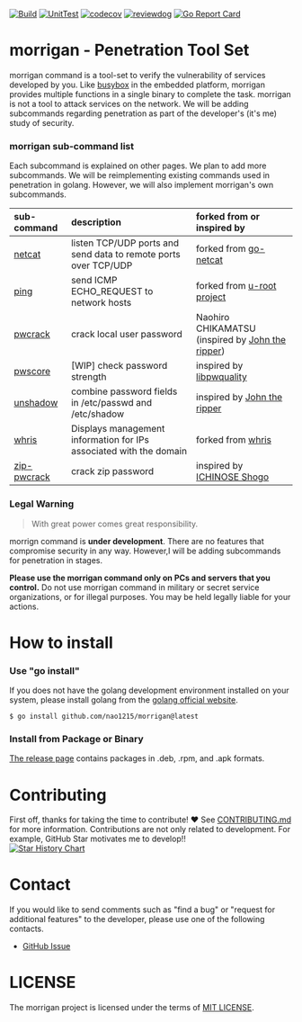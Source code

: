 [![Build](https://github.com/nao1215/morrigan/actions/workflows/build.yml/badge.svg)](https://github.com/nao1215/morrigan/actions/workflows/build.yml)
[![UnitTest](https://github.com/nao1215/morrigan/actions/workflows/unit_test.yml/badge.svg)](https://github.com/nao1215/morrigan/actions/workflows/unit_test.yml)
[![codecov](https://codecov.io/gh/nao1215/morrigan/branch/main/graph/badge.svg?token=AGqQgVDcL1)](https://codecov.io/gh/nao1215/morrigan)
[![reviewdog](https://github.com/nao1215/morrigan/actions/workflows/reviewdog.yml/badge.svg)](https://github.com/nao1215/morrigan/actions/workflows/reviewdog.yml)
[![Go Report Card](https://goreportcard.com/badge/github.com/nao1215/morrigan)](https://goreportcard.com/report/github.com/nao1215/morrigan)
# morrigan - Penetration Tool Set
morrigan command is a tool-set to verify the vulnerability of services developed by you. Like [busybox](https://busybox.net) in the embedded platform, morrigan provides multiple functions in a single binary to complete the task. morrigan is not a tool to attack services on the network. We will be adding subcommands regarding penetration as part of the developer's (it's me) study of security.  
  
### **morrigan sub-command list**
Each subcommand is explained on other pages. We plan to add more subcommands. We will be reimplementing existing commands used in penetration in golang. However, we will also implement morrigan's own subcommands.
  
|sub-command | description |forked from or inspired by|
|:--|:--|:--|
|[netcat](./docs/netcat.md)| listen TCP/UDP ports and send data to remote ports over TCP/UDP|forked from [go-netcat](https://github.com/vfedoroff/go-netcat)|
|[ping](./docs/ping.md)|send ICMP ECHO_REQUEST to network hosts|forked from [u-root project](https://github.com/u-root/u-root)|
|[pwcrack](./docs/pwcrack.md)| crack local user password|Naohiro CHIKAMATSU (inspired by [John the ripper](https://www.openwall.com/john/))|
|[pwscore](./docs/pwscore.md)| [WIP] check password strength|inspired by [libpwquality](https://github.com/libpwquality/libpwquality)|
|[unshadow](./docs/unshadow.md)| combine password fields in /etc/passwd and /etc/shadow|inspired by [John the ripper](https://www.openwall.com/john/)|
|[whris](./docs/whris.md)|Displays management information for IPs associated with the domain|forked from [whris](https://github.com/harakeishi/whris)|
|[zip-pwcrack](./docs/zip-pwcrack.md)|crack zip password|inspired by [ICHINOSE Shogo](https://github.com/shogo82148)|  
  
### **Legal Warning**
> With great power comes great responsibility.

morrign command is **under development**. There are no features that compromise security in any way. However,I will be adding subcommands for penetration in stages.  

**Please use the morrigan command only on PCs and servers that you control.** Do not use morrigan command in military or secret service organizations, or for illegal purposes. You may be held legally liable for your actions.  


# How to install
### Use "go install"
If you does not have the golang development environment installed on your system, please install golang from the [golang official website](https://go.dev/doc/install).
```
$ go install github.com/nao1215/morrigan@latest
```

### Install from Package or Binary
[The release page](https://github.com/nao1215/morrigan/releases) contains packages in .deb, .rpm, and .apk formats.


# Contributing
First off, thanks for taking the time to contribute! ❤️  See [CONTRIBUTING.md](./CONTRIBUTING.md) for more information.
Contributions are not only related to development. For example, GitHub Star motivates me to develop!!  
[![Star History Chart](https://api.star-history.com/svg?repos=nao1215/morrigan&type=Date)](https://star-history.com/#nao1215/morrigan&Date)

# Contact
If you would like to send comments such as "find a bug" or "request for additional features" to the developer, please use one of the following contacts.

- [GitHub Issue](https://github.com/nao1215/morrigan/issues)

# LICENSE
The morrigan project is licensed under the terms of [MIT LICENSE](./LICENSE).